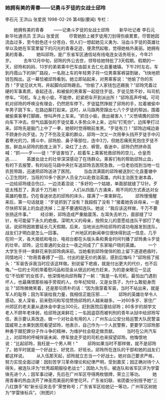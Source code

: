 ### 她拥有美的青春——记勇斗歹徒的女战士邱玲
李石元  王洪山  张爱民
1998-02-26
第4版(要闻)
专栏：

　　她拥有美的青春
　　——记勇斗歹徒的女战士邱玲
　　新华社记者  李石元  新华社通讯员  王洪山  张爱民
　　尽管她脸上被歹徒用刀划得伤痕累累，尽管她因流血过多，至今脸色还十分苍白，但人们一想起她见义勇为、浴血斗歹徒的英雄壮举以及她在军营里留下的闪光的青春足迹，便肃然起敬，觉得她格外美丽。她拥有美的青春。
　　她叫邱玲，是广东省军区通信站有线电连女话务班长，今年21岁。
　　去年12月中旬，邱玲的外公去世，领导给她特批了3天假期。假期的一天，邱玲和妈妈、13岁的弟弟乘中巴车由韶关去仁化县董塘镇。下午2时左右，车到丹霞山下的钟厂路段，一名刚上车的年轻男子将一位男乘客裤袋割破，飞快地把钱包掏出。这一幕恰被邱玲看到。她立即站起来，对男乘客说：“他偷了你的东西！”歹徒见状大骂，并起脚向邱玲踢去。“你偷了人家钱包还踢我？”邱玲凭着过硬的军事素质，奋起还击，和被偷的男乘客一起捉住歹徒。歹徒见势不妙，叫司机停车。“司机，车上有小偷，不能停，赶紧把车开到派出所！”邱玲高声呼喊。可司机对邱玲的呼唤没有理会，仍然把车停下。歹徒猛然挣脱了邱玲的手，拉着被偷中年男子跳下车，在路边厮打起来。这时，从马路两旁蹿出七八个歹徒的帮凶，围着被偷乘客拳打脚踢，惨叫声传上车来。“抓住小偷，救出被害人！”义愤填膺的邱玲向车下冲去。但气焰嚣张的歹徒仗着人多势众冲上来，边叫“打死你”，边挥拳打过来。邱玲先是脑门上中了一拳，她顿时觉得眼前发黑。“歹徒有刀！”邱玲边喊边奋不顾身扑向歹徒。为了不伤及无辜的群众，邱玲一次又一次用拳头挡开歹徒手中闪着寒光的刀。搏斗中，邱玲脸、鼻子等部位，连中3刀，但她忍痛死死抱住歹徒不放。鲜血从邱玲的脸庞上淌下，染红了上衣、裤管。昏迷中，邱玲仍然拼命高喊：“抓——歹——徒！”歹徒害怕了，趁着车上乘客抢救邱玲的空儿，仓皇而逃……
　　英雄女战士的壮举深深感动了在场群众。乘客们有的帮助邱玲止血，有的下去报警，有的站在马路中央拦车送邱玲去医院急救。一位老伯找到当地一位农民带路，迅速把邱玲送进了医院。
　　当血流满面的邱玲被送到仁化县董塘中心卫生院时，当班的10多个医护人员全力以赴救治英雄。内科主治医生谢本森，一边给邱玲缝合伤口，一边流着泪说：“多好的一个姑娘，单面部就缝了12针。歹徒太残忍了，真该千刀万剐！”
　　人们从四面八方涌来，用不同的方式表达对女英雄的敬意。仍在昏迷状态的邱玲的床头，摆满了一束束鲜花。
　　邱玲慢慢醒来后，第一句话就是：“歹徒抓到了没有？我超假了没有？”接着她告诉母亲，一是尽快把军装上的血迹洗掉；二是不要通知连队。她说：“我应该这样做，千万不要张扬这件事。”
　　经诊断，邱玲造成严重脑震荡，左耳失去听力，面部缝了12针，有可能留下永久的疤痕。深明大义的母亲，按照女儿的意愿给连队干部打了电话，说邱玲因故要延长几天假期。后来，当地派出所给邱玲的请功电报发到连队，战友们才明白是怎么一回事。
　　广州地区的新闻单位很快得到这一信息，几乎在同一天，各大报纸和电台、电视台都在头版头条和黄金时间刊播了邱玲勇斗歹徒的壮举。邱玲，这位普通的女战士一夜之间成了广东家喻户晓的英雄。
　　一个大学生手持一束鲜花来到邱玲病床前。当她看到邱玲俊俏的脸上留下道道疤痕时，同情地问：“你用青春搏了一回，付出的是无价的美丽，感到后悔吗？”邱玲摇了摇头：“军装告诉我当时应该这样做。别说留下疤痕，就是付出更大的代价，也不后悔。”一位的士司机带着慰问品和现金从很远的地方赶来，为的是亲眼见一见这位“不怕邪”的女孩子。他深情地向邱玲鞠了一躬：“我是一名司机，最怕出门遇到坏人，也最痛恨那些袖手旁观的人。你年纪轻轻，又是女孩子，为什么敢挺身而出？”邱玲微微笑着，还是那句质朴的话：“因为我穿着军装，当时不站出来，就是军人的耻辱；因为军装给我力量，我相信正能压邪……”
　　邱玲的英雄壮举令人感动，发人深省，前来慰问和写信赞扬邱玲的人越来越多。一对60多岁、家住广州郊区的老夫妻从退休金中拿出300元，赶到医院后塞给邱玲；80多岁的胡学文老人不顾年老体弱，给邱玲送来鲜花；一名因盗窃而被判刑的青年从狱中给邱玲写信，表示要认真改造，做一个对社会有用的人；广州东山公安分局巡警大队民警温国威带上水果到医院看望邱玲，他表示，自己作为一个人民警察，更要学习邱玲那种勇于跟犯罪分子作斗争的精神，为维护社会稳定做贡献。
　　当时在公共汽车上，对邱玲的呼喊佯装未闻、停车放走歹徒的司机也来探望邱玲。他悔恨地说：“比起邱玲，我枉是一个男人啊！”
　　邱玲如果当时不那样做，就不是邱玲了。她平时就是一个好战士、好党员、好班长。邱玲所在连队的干部和她的战友们都这样说。
　　从入伍那天起，邱玲就立志当一个好战士。她对自己要求严格，努力实现全面过硬：因刻苦学习革命理论和纪律严明，受到嘉奖；因正确对待个人得失，被连队评为“优秀超期服役老战士”；因助人为乐，被连队和省军区评为学雷锋先进个人；因军事过硬，先后在广州军区夺得两枚银牌，荣立三等功。
　　她用青春的热血浇开了神圣而美丽的荣誉花环。广东省妇联、省团委分别授予她“三八红旗手”和“新长征突击手”荣誉称号；广东省军区给她记一等功，广州军区树她为“学雷锋标兵”。（附图片）
